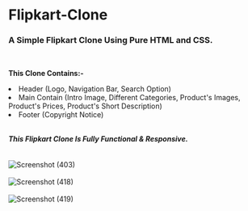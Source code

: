 # Flipkart-Clone
<h3><b>A Simple Flipkart Clone Using Pure HTML and CSS.</i></b></h3>
<br>

<b>This Clone Contains:-</b>

<li>Header (Logo, Navigation Bar, Search Option)</li>
<li>Main Contain (Intro Image, Different Categories, Product's Images, Product's Prices, Product's Short Description)</li>
<li>Footer (Copyright Notice)</li>
<br>

<b><i>This Flipkart Clone Is Fully Functional & Responsive.</i></b> 
<br><br><br>
![Screenshot (403)](https://user-images.githubusercontent.com/85762282/151658342-45111f12-bf18-4607-b071-e6ad82a26764.png)
<br><br>
![Screenshot (418)](https://user-images.githubusercontent.com/85762282/153935999-ba857f23-7fb8-4900-a8ae-032aa48db04d.png)
<br><br>
![Screenshot (419)](https://user-images.githubusercontent.com/85762282/153936010-3a0fe5bb-e86f-49e2-9f5a-6cc5c417552f.png)
